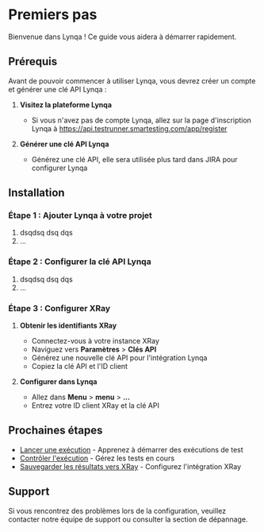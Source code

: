 # Premiers pas

Bienvenue dans Lynqa ! Ce guide vous aidera à démarrer rapidement.

## Prérequis

Avant de pouvoir commencer à utiliser Lynqa, vous devrez créer un compte et générer une clé API Lynqa :

1. **Visitez la plateforme Lynqa**
   - Si vous n'avez pas de compte Lynqa, allez sur la page d'inscription Lynqa à https://api.testrunner.smartesting.com/app/register

2. **Générer une clé API Lynqa**
   - Générez une clé API, elle sera utilisée plus tard dans JIRA pour configurer Lynqa

## Installation

### Étape 1 : Ajouter Lynqa à votre projet
1. dsqdsq dsq dqs 
2. ...

### Étape 2 : Configurer la clé API Lynqa
1. dsqdsq dsq dqs 
2. ...

### Étape 3 : Configurer XRay

1. **Obtenir les identifiants XRay**
   - Connectez-vous à votre instance XRay
   - Naviguez vers **Paramètres** > **Clés API**
   - Générez une nouvelle clé API pour l'intégration Lynqa
   - Copiez la clé API et l'ID client

2. **Configurer dans Lynqa**
   - Allez dans **Menu** > **menu** > **...**
   - Entrez votre ID client XRay et la clé API

## Prochaines étapes

- [Lancer une exécution](launch-execution.md) - Apprenez à démarrer des exécutions de test
- [Contrôler l'exécution](control-execution.md) - Gérez les tests en cours
- [Sauvegarder les résultats vers XRay](xray-integration.md) - Configurez l'intégration XRay

## Support

Si vous rencontrez des problèmes lors de la configuration, veuillez contacter notre équipe de support ou consulter la section de dépannage.
